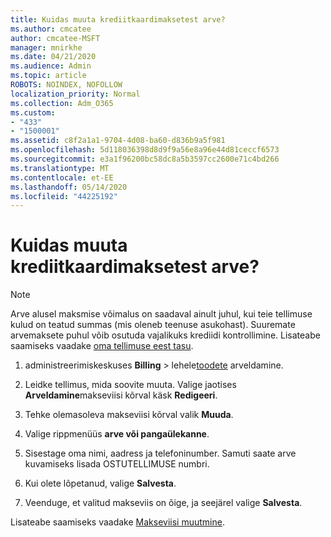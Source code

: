 ```yaml
---
title: Kuidas muuta krediitkaardimaksetest arve?
ms.author: cmcatee
author: cmcatee-MSFT
manager: mnirkhe
ms.date: 04/21/2020
ms.audience: Admin
ms.topic: article
ROBOTS: NOINDEX, NOFOLLOW
localization_priority: Normal
ms.collection: Adm_O365
ms.custom:
- "433"
- "1500001"
ms.assetid: c8f2a1a1-9704-4d08-ba60-d836b9a5f981
ms.openlocfilehash: 5d118036398d8d9f9a56e8a96e44d81ceccf6573
ms.sourcegitcommit: e3a1f96200bc58dc8a5b3597cc2600e71c4bd266
ms.translationtype: MT
ms.contentlocale: et-EE
ms.lasthandoff: 05/14/2020
ms.locfileid: "44225192"
---
```

# <a name="how-do-i-change-from-credit-card-payments-to-invoice"></a>Kuidas muuta krediitkaardimaksetest arve?

> [!NOTE]
> Arve alusel maksmise võimalus on saadaval ainult juhul, kui teie tellimuse kulud on teatud summas (mis oleneb teenuse asukohast). Suuremate arvemaksete puhul võib osutuda vajalikuks krediidi kontrollimine. Lisateabe saamiseks vaadake [oma tellimuse eest tasu](https://docs.microsoft.com/office365/admin/subscriptions-and-billing/pay-for-your-subscription).

1. administreerimiskeskuses **Billing**  >  lehele[toodete](https://go.microsoft.com/fwlink/p/?linkid=842054) arveldamine.

2. Leidke tellimus, mida soovite muuta. Valige jaotises **Arveldamine**makseviisi kõrval käsk **Redigeeri**.

3. Tehke olemasoleva makseviisi kõrval valik **Muuda**.

4. Valige rippmenüüs **arve või pangaülekanne**.

5. Sisestage oma nimi, aadress ja telefoninumber. Samuti saate arve kuvamiseks lisada OSTUTELLIMUSE numbri.

6. Kui olete lõpetanud, valige **Salvesta**.

7. Veenduge, et valitud makseviis on õige, ja seejärel valige **Salvesta**.

Lisateabe saamiseks vaadake [Makseviisi muutmine](https://docs.microsoft.com/microsoft-365/commerce/billing-and-payments/change-payment-method).